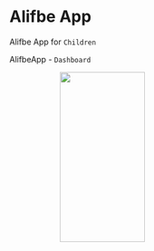 ﻿# Alifbe App

Alifbe App for `Children`

AlifbeApp - `Dashboard`

 <div style="width=100%; flex-direction: row; display: flex; justify-content: space-around; align-items: center;">
<img src="https://github.com/JasurbekRuzimov/AlifbeApp/assets/82991168/b391fb23-6ee1-4b4a-b582-e68055e11d27" width="150" height="300" />
</div>
 
